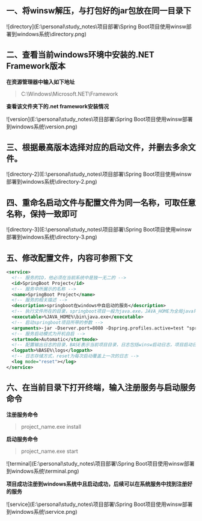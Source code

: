 ## 一、将winsw解压，与打包好的jar包放在同一目录下

![directory](E:\personal\study_notes\项目部署\Spring Boot项目使用winsw部署到windows系统\directory.png)



## 二、查看当前windows环境中安装的.NET Framework版本

**在资源管理器中输入如下地址**

> C:\Windows\Microsoft.NET\Framework

**查看该文件夹下的.net framework安装情况**

![version](E:\personal\study_notes\项目部署\Spring Boot项目使用winsw部署到windows系统\version.png)



## 三、根据最高版本选择对应的启动文件，并删去多余文件。

![directory-2](E:\personal\study_notes\项目部署\Spring Boot项目使用winsw部署到windows系统\directory-2.png)



## 四、重命名启动文件与配置文件为同一名称，可取任意名称，保持一致即可

![directory-3](E:\personal\study_notes\项目部署\Spring Boot项目使用winsw部署到windows系统\directory-3.png)



## 五、修改配置文件，内容可参照下文

``` xml
<service>
  <!-- 服务的ID，他必须在当前系统中是独一无二的 -->
  <id>SpringBoot Project</id>
  <!-- 服务中所展示的名称 -->
  <name>SpringBoot Project</name>
  <!-- 服务的相关描述 -->
  <description>springboot在windows中自启动的服务</description>
  <!-- 执行文件所在的目录，springboot项目一般为java.exe，JAVA_HOME为全局java环境变量 -->
  <executable>%JAVA_HOME%\bin\java.exe</executable>
  <!-- 启动springboot项目所带的参数 -->
  <arguments>-jar -Dserver.port=8080 -Dspring.profiles.active=test "springboot-project-1.0.jar"</arguments>
  <!-- 服务启动模式为开机自启 -->
  <startmode>Automatic</startmode>
  <!-- 配置输出日志的目录，BASE表示当前项目目录，日志包括winsw启动日志，项目启动日志 -->
  <logpath>%BASE%\logs</logpath>
  <!-- 日志存储方式，reset为每次启动覆盖上一次的日志 -->
  <log mode="reset"></log>
</service>
```



## 六、在当前目录下打开终端，输入注册服务与启动服务命令

**注册服务命令**

> project_name.exe install

**启动服务命令**

> project_name.exe start

![terminal](E:\personal\study_notes\项目部署\Spring Boot项目使用winsw部署到windows系统\terminal.png)



**项目成功注册到windows系统中且启动成功，后续可以在系统服务中找到注册好的服务**



![service](E:\personal\study_notes\项目部署\Spring Boot项目使用winsw部署到windows系统\service.png)